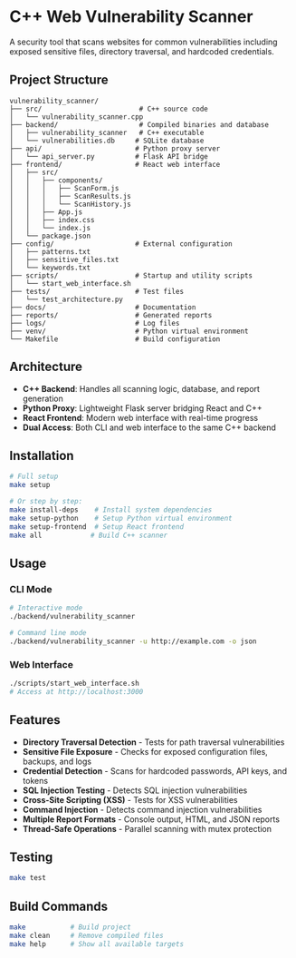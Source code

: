 # C++ Web Vulnerability Scanner

A security tool that scans websites for common vulnerabilities including exposed sensitive files, directory traversal, and hardcoded credentials.

## Project Structure

```
vulnerability_scanner/
├── src/                        # C++ source code
│   └── vulnerability_scanner.cpp
├── backend/                    # Compiled binaries and database
│   ├── vulnerability_scanner   # C++ executable
│   └── vulnerabilities.db     # SQLite database
├── api/                       # Python proxy server
│   └── api_server.py          # Flask API bridge
├── frontend/                  # React web interface
│   ├── src/
│   │   ├── components/
│   │   │   ├── ScanForm.js
│   │   │   ├── ScanResults.js
│   │   │   └── ScanHistory.js
│   │   ├── App.js
│   │   ├── index.css
│   │   └── index.js
│   └── package.json
├── config/                    # External configuration
│   ├── patterns.txt
│   ├── sensitive_files.txt
│   └── keywords.txt
├── scripts/                   # Startup and utility scripts
│   └── start_web_interface.sh
├── tests/                     # Test files
│   └── test_architecture.py
├── docs/                      # Documentation
├── reports/                   # Generated reports
├── logs/                      # Log files
├── venv/                      # Python virtual environment
└── Makefile                   # Build configuration
```

## Architecture

- **C++ Backend**: Handles all scanning logic, database, and report generation
- **Python Proxy**: Lightweight Flask server bridging React and C++
- **React Frontend**: Modern web interface with real-time progress
- **Dual Access**: Both CLI and web interface to the same C++ backend

## Installation

```bash
# Full setup
make setup

# Or step by step:
make install-deps    # Install system dependencies
make setup-python    # Setup Python virtual environment
make setup-frontend  # Setup React frontend
make all            # Build C++ scanner
```

## Usage

### CLI Mode
```bash
# Interactive mode
./backend/vulnerability_scanner

# Command line mode
./backend/vulnerability_scanner -u http://example.com -o json
```

### Web Interface
```bash
./scripts/start_web_interface.sh
# Access at http://localhost:3000
```

## Features

- **Directory Traversal Detection** - Tests for path traversal vulnerabilities
- **Sensitive File Exposure** - Checks for exposed configuration files, backups, and logs
- **Credential Detection** - Scans for hardcoded passwords, API keys, and tokens
- **SQL Injection Testing** - Detects SQL injection vulnerabilities
- **Cross-Site Scripting (XSS)** - Tests for XSS vulnerabilities
- **Command Injection** - Detects command injection vulnerabilities
- **Multiple Report Formats** - Console output, HTML, and JSON reports
- **Thread-Safe Operations** - Parallel scanning with mutex protection

## Testing

```bash
make test
```

## Build Commands

```bash
make           # Build project
make clean     # Remove compiled files
make help      # Show all available targets
```